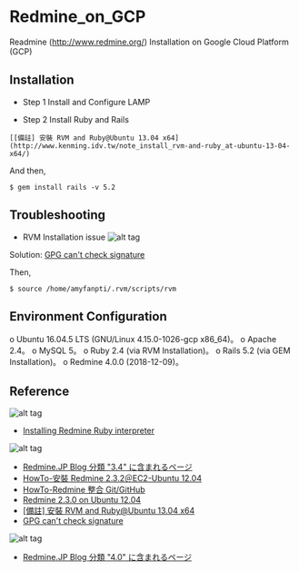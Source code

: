 # Redmine_on_GCP
Readmine (http://www.redmine.org/) Installation on Google Cloud Platform (GCP)

## Installation
* Step 1 
Install and Configure LAMP

* Step 2 
Install Ruby and Rails
```
[[備註] 安裝 RVM and Ruby@Ubuntu 13.04 x64](http://www.kenming.idv.tw/note_install_rvm-and-ruby_at-ubuntu-13-04-x64/)
```

And then,
```
$ gem install rails -v 5.2
```

## Troubleshooting
* RVM Installation issue
![alt tag](https://i.imgur.com/IqtsZpb.jpg)

Solution:
[GPG can't check signature](https://askubuntu.com/questions/56841/gpg-cant-check-signature)

Then,
```
$ source /home/amyfanpti/.rvm/scripts/rvm
```



## Environment Configuration
o Ubuntu 16.04.5 LTS (GNU/Linux 4.15.0-1026-gcp x86_64)。
o Apache 2.4。
o MySQL 5。
o Ruby 2.4 (via RVM Installation)。
o Rails 5.2 (via GEM Installation)。
o Redmine 4.0.0 (2018-12-09)。

## Reference 
![alt tag](https://upload.wikimedia.org/wikipedia/commons/thumb/3/3f/Redmine_logo.svg/2000px-Redmine_logo.svg.png)
* [Installing Redmine Ruby interpreter](http://www.redmine.org/projects/redmine/wiki/RedmineInstall)

![alt tag](https://www.luisblasco.com/wp-content/uploads/2017/07/Redmine-3-4.jpg)
* [Redmine.JP Blog 分類 "3.4" に含まれるページ](http://blog.redmine.jp/tags/3.4/)
* [HowTo-安裝 Redmine 2.3.2＠EC2-Ubuntu 12.04](http://www.kenming.idv.tw/howto-install_redmine_232_at_ec2_ubuntu_1204/)
* [HowTo-Redmine 整合 Git/GitHub](https://www.kenming.idv.tw/howto_redmine_integrate_git_and_github/)
* [Redmine 2.3.0 on Ubuntu 12.04](https://hirooka.pro/?p=1139)
* [[備註] 安裝 RVM and Ruby@Ubuntu 13.04 x64](http://www.kenming.idv.tw/note_install_rvm-and-ruby_at-ubuntu-13-04-x64/)
* [GPG can't check signature](https://askubuntu.com/questions/56841/gpg-cant-check-signature)


![alt tag](https://www.luisblasco.com/wp-content/uploads/2018/12/redmine-40-version.jpg)
* [Redmine.JP Blog 分類 "4.0" に含まれるページ](http://blog.redmine.jp/tags/4.0/)